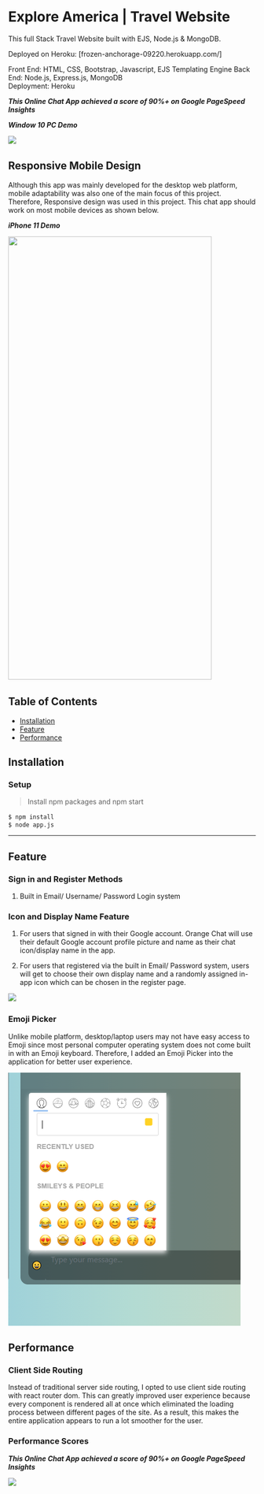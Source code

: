 # Explore America | Travel Website

This full Stack Travel Website built with EJS, Node.js & MongoDB.

Deployed on Heroku: [frozen-anchorage-09220.herokuapp.com/]

Front End: HTML, CSS, Bootstrap, Javascript, EJS Templating Engine
Back End: Node.js, Express.js, MongoDB  
Deployment: Heroku  

***This Online Chat App achieved a score of 90%+ on Google PageSpeed Insights***

***Window 10 PC Demo***

<img src="https://github.com/jeffylau50/ExploreAmericaWebsite/blob/master/demo/EAPCdemo.gif"/>


## Responsive Mobile Design

Although this app was mainly developed for the desktop web platform, mobile adaptability was also one of the main focus of this project. Therefore, Responsive design was used in this project. This chat app should work on most mobile devices as shown below.

***iPhone 11 Demo***

<img src="https://github.com/jeffylau50/ExploreAmericaWebsite/blob/master/demo/EAmobileDemo.gif" width="414" height="900"/>

## Table of Contents

- [Installation](#installation)
- [Feature](#feature)
- [Performance](#Performance)

## Installation  
  
### Setup

> Install npm packages and npm start

```shell
$ npm install
$ node app.js

```

---

## Feature

### Sign in and Register Methods

1. Built in Email/ Username/ Password Login system

### Icon and Display Name Feature

1. For users that signed in with their Google account. Orange Chat will use their default Google account profile picture and name as their chat icon/display name in the app.

2. For users that registered via the built in Email/ Password system, users will get to choose their own display name and a randomly assigned in-app icon which can be chosen in the register page. 

<img src='https://res.cloudinary.com/djgjwxdih/image/upload/v1650176141/github/IconRandom_k0v6pp.gif'>

### Emoji Picker

Unlike mobile platform, desktop/laptop users may not have easy access to Emoji since most personal computer operating system does not come built in with an Emoji keyboard. Therefore, I added an Emoji Picker into the application for better user experience.

<img src="https://github.com/jeffylau50/OnlineChatApp/blob/master/demo/emojiDemo.PNG"/>



## Performance

### Client Side Routing

Instead of traditional server side routing, I opted to use client side routing with react router dom. This can greatly improved user experience because every component is rendered all at once which eliminated the loading process between different pages of the site. As a result, this makes the entire application appears to run a lot smoother for the user.

### Performance Scores

***This Online Chat App achieved a score of 90%+ on Google PageSpeed Insights***

<img src="https://github.com/jeffylau50/ExploreAmericaWebsite/blob/master/demo/testResult.PNG"/>
